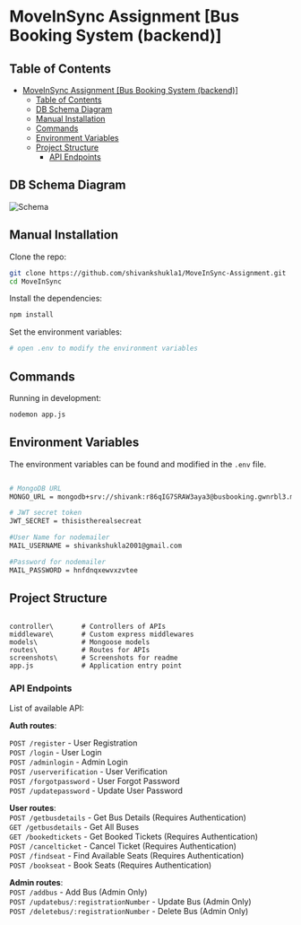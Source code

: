# MoveInSync Assignment [Bus Booking System (backend)]

## Table of Contents

- [MoveInSync Assignment \[Bus Booking System (backend)\]](#moveinsync-assignment-bus-booking-system-backend)
  - [Table of Contents](#table-of-contents)
  - [DB Schema Diagram](#db-schema-diagram)
  - [Manual Installation](#manual-installation)
  - [Commands](#commands)
  - [Environment Variables](#environment-variables)
  - [Project Structure](#project-structure)
    - [API Endpoints](#api-endpoints)



## DB Schema Diagram

![Schema](./screenshots/schema.png)

## Manual Installation

Clone the repo:

```bash
git clone https://github.com/shivankshukla1/MoveInSync-Assignment.git
cd MoveInSync
```

Install the dependencies:

```bash
npm install
```

Set the environment variables:

```bash
# open .env to modify the environment variables
```


## Commands

Running in development:

```bash
nodemon app.js
```

## Environment Variables

The environment variables can be found and modified in the `.env` file.

```bash

# MongoDB URL
MONGO_URL = mongodb+srv://shivank:r86qIG7SRAW3aya3@busbooking.gwnrbl3.mongodb.net/?retryWrites=true&w=majority&appName=BusBooking

# JWT secret token
JWT_SECRET = thisistherealsecreat

#User Name for nodemailer
MAIL_USERNAME = shivankshukla2001@gmail.com

#Password for nodemailer
MAIL_PASSWORD = hnfdnqxewvxzvtee

```

## Project Structure

```

controller\       # Controllers of APIs
middleware\       # Custom express middlewares
models\           # Mongoose models
routes\           # Routes for APIs
screenshots\      # Screenshots for readme
app.js            # Application entry point

```

### API Endpoints

List of available API:

**Auth routes**:

`POST /register` - User Registration\
`POST /login` - User Login\
`POST /adminlogin` - Admin Login\
`POST /userverification` - User Verification\
`POST /forgotpassword` - User Forgot Password\
`POST /updatepassword` - Update User Password

**User routes**:\
`POST /getbusdetails` - Get Bus Details (Requires Authentication)\
`GET /getbusdetails` - Get All Buses\
`GET /bookedtickets` - Get Booked Tickets (Requires Authentication)\
`POST /cancelticket` - Cancel Ticket (Requires Authentication)\
`POST /findseat` - Find Available Seats (Requires Authentication)\
`POST /bookseat` - Book Seats (Requires Authentication)


**Admin routes**:\
`POST /addbus` - Add Bus (Admin Only)\
`POST /updatebus/:registrationNumber` - Update Bus (Admin Only)\
`POST /deletebus/:registrationNumber` - Delete Bus (Admin Only)
